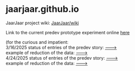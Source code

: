 # jaarjaar.github.io

JaarJaar project wiki: [JaarJaar/wiki](https://github.com/Frederic-jyrg/Frederic-jyrg.github.io/wiki)

Link to the current predev prototype experiment online [here](https://haka.pythonanywhere.com/)

(for the curious and impatient:<br>
3/16/2025 status of entries of the predev story: [--->](https://github.com/Frederic-jyrg/Frederic-jyrg.github.io/blob/main/story316.txt) <br>
example of reduction of the data: [--->](https://github.com/Frederic-jyrg/Frederic-jyrg.github.io/blob/main/story316-reduced.txt) <br>
4/24/2025 status of entries of the predev story: [--->](https://github.com/Frederic-jyrg/Frederic-jyrg.github.io/blob/main/story424.txt) <br>
example of reduction of the data: [--->](https://github.com/Frederic-jyrg/Frederic-jyrg.github.io/blob/main/story424-reduced.pdf) <br>


